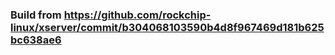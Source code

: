 ### Build from https://github.com/rockchip-linux/xserver/commit/b304068103590b4d8f967469d181b625bc638ae6
